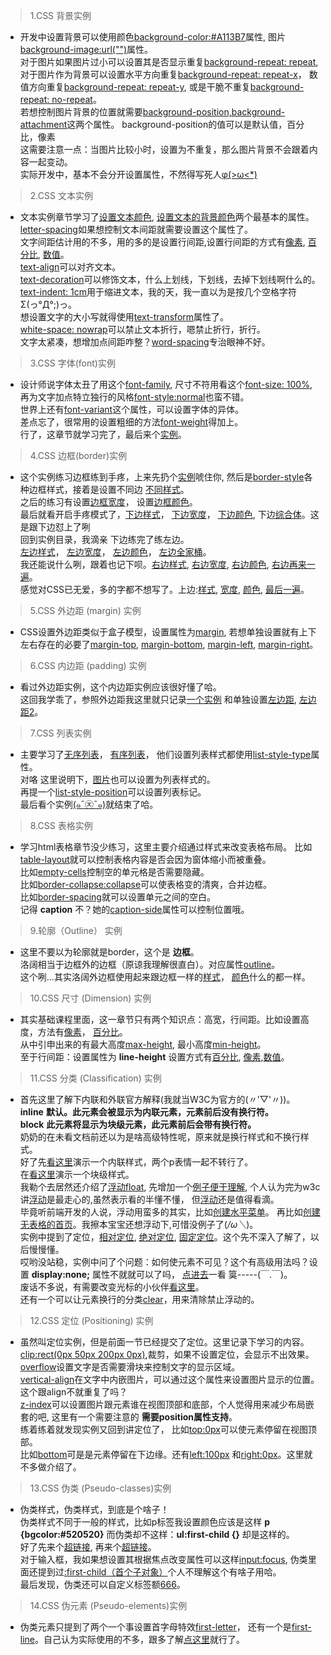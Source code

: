 > 1.CSS 背景实例

* 开发中设置背景可以使用颜色[background-color:#A113B7](http://www.w3school.com.cn/tiy/t.asp?f=csse_background-color)属性,
图片[background-image:url("")](http://www.w3school.com.cn/tiy/t.asp?f=csse_background-image)属性。\
对于图片如果图片过小可以设置其是否显示重复[background-repeat: repeat](http://www.w3school.com.cn/tiy/t.asp?f=csse_background-repeat),
对于图片作为背景可以设置水平方向重复[background-repeat: repeat-x](http://www.w3school.com.cn/tiy/t.asp?f=csse_background-repeatx)，
数值方向重复[background-repeat: repeat-y](http://www.w3school.com.cn/tiy/t.asp?f=csse_background-repeaty),
或是干脆不重复[background-repeat: no-repeat](http://www.w3school.com.cn/tiy/t.asp?f=csse_background-repeat_no-repeat)。\
若想控制图片背景的位置就需要[background-position,background-attachment](http://www.w3school.com.cn/tiy/t.asp?f=csse_background-position)这两个属性。
background-position的值可以是默认值，百分比，像素\
这需要注意一点：当图片比较小时，设置为不重复，那么图片背景不会跟着内容一起变动。\
实际开发中，基本不会分开设置属性，不然得写死人[φ(>ω<*)](http://www.w3school.com.cn/tiy/t.asp?f=csse_background) 


> 2.CSS 文本实例

* 文本实例章节学习了[设置文本颜色](http://www.w3school.com.cn/tiy/t.asp?f=csse_color),
[设置文本的背景颜色](http://www.w3school.com.cn/tiy/t.asp?f=csse_text_background)两个最基本的属性。\
[letter-spacing](http://www.w3school.com.cn/tiy/t.asp?f=csse_letter-spacing)如果想控制文本间距就需要设置这个属性了。\
文字间距估计用的不多，用的多的是设置行间距,设置行间距的方式有[像素](http://www.w3school.com.cn/tiy/t.asp?f=csse_dim_line-height_pixel),
[百分比](http://www.w3school.com.cn/tiy/t.asp?f=csse_dim_line-height_percent),
[数值](http://www.w3school.com.cn/tiy/t.asp?f=csse_dim_line-height_number)。\
[text-align](http://www.w3school.com.cn/tiy/t.asp?f=csse_text-align)可以对齐文本。\
[text-decoration](http://www.w3school.com.cn/tiy/t.asp?f=csse_text-decoration)可以修饰文本，什么上划线，下划线，去掉下划线啊什么的。\
[text-indent: 1cm](http://www.w3school.com.cn/tiy/t.asp?f=csse_text-indent)用于缩进文本，我的天，我一直以为是按几个空格字符Σ(っ°Д°;)っ。\
想设置文字的大小写就得使用[text-transform](http://www.w3school.com.cn/tiy/t.asp?f=csse_text-transform)属性了。\
[white-space: nowrap](http://www.w3school.com.cn/tiy/t.asp?f=csse_text_white-space)可以禁止文本折行，嗯禁止折行，折行。\
文字太紧凑，想增加点间距咋整？[word-spacing](http://www.w3school.com.cn/tiy/t.asp?f=csse_text_word-spacing)专治眼神不好。

> 3.CSS 字体(font)实例

* 设计师说字体太丑了用这个[font-family](http://www.w3school.com.cn/tiy/t.asp?f=csse_font-family),
尺寸不符用看这个[font-size: 100%](http://www.w3school.com.cn/tiy/t.asp?f=csse_font-size),
再为文字加点特立独行的风格[font-style:normal](http://www.w3school.com.cn/tiy/t.asp?f=csse_font-style)也蛮不错。\
世界上还有[font-variant](http://www.w3school.com.cn/tiy/t.asp?f=csse_font-variant)这个属性，可以设置字体的异体。\
差点忘了，很常用的设置粗细的方法[font-weight](http://www.w3school.com.cn/tiy/t.asp?f=csse_font-weight)得加上。\
行了，这章节就学习完了，最后来个[实例](http://www.w3school.com.cn/tiy/t.asp?f=csse_font)。

> 4.CSS 边框(border)实例

* 这个实例练习边框练到手疼，上来先扔个[实例](http://www.w3school.com.cn/tiy/t.asp?f=csse_border)唬住你,
然后是[border-style](http://www.w3school.com.cn/tiy/t.asp?f=csse_border-style)各种边框样式，接着是设置不同边
[不同样式](http://www.w3school.com.cn/tiy/t.asp?f=csse_border-style2)。\
之后的练习有设置[边框宽度](http://www.w3school.com.cn/tiy/t.asp?f=csse_border-width)，
设置[边框颜色](http://www.w3school.com.cn/tiy/t.asp?f=csse_border-color)。\
最后就看开启手疼模式了，[下边样式](http://www.w3school.com.cn/tiy/t.asp?f=csse_border-bottom-style)，
[下边宽度](http://www.w3school.com.cn/tiy/t.asp?f=csse_border-bottom-width)，
[下边颜色](http://www.w3school.com.cn/tiy/t.asp?f=csse_border-bottom-color),
下边[综合体](http://www.w3school.com.cn/tiy/t.asp?f=csse_border-bottom)。这是跟下边怼上了咧\
回到实例目录，我滴亲  下边练完了练左边。\
[左边样式](http://www.w3school.com.cn/tiy/t.asp?f=csse_border-left-style)，
[左边宽度](http://www.w3school.com.cn/tiy/t.asp?f=csse_border-left-width)，
[左边颜色](http://www.w3school.com.cn/tiy/t.asp?f=csse_border-left-color)，
[左边全家桶](http://www.w3school.com.cn/tiy/t.asp?f=csse_border-left)。\
我还能说什么咧，跟着也记下呗。[右边样式](http://www.w3school.com.cn/tiy/t.asp?f=csse_border-right-style),
[右边宽度](http://www.w3school.com.cn/tiy/t.asp?f=csse_border-right-width),
[右边颜色](http://www.w3school.com.cn/tiy/t.asp?f=csse_border-right-color),
[右边再来一遍](http://www.w3school.com.cn/tiy/t.asp?f=csse_border-right)。\
感觉对CSS已无爱，多的字都不想写了。上边:[样式](http://www.w3school.com.cn/tiy/t.asp?f=csse_border-right-style),
[宽度](http://www.w3school.com.cn/tiy/t.asp?f=csse_border-right-width),
[颜色](http://www.w3school.com.cn/tiy/t.asp?f=csse_border-top-color),
[最后一遍](http://www.w3school.com.cn/tiy/t.asp?f=csse_border-top)。

> 5.CSS 外边距 (margin) 实例

* CSS设置外边距类似于盒子模型，设置属性为[margin](http://www.w3school.com.cn/tiy/t.asp?f=csse_margin),
若想单独设置就有上下左右存在的必要了[margin-top](http://www.w3school.com.cn/tiy/t.asp?f=csse_margin-top),
[margin-bottom](http://www.w3school.com.cn/tiy/t.asp?f=csse_margin-bottom),
[margin-left](http://www.w3school.com.cn/tiy/t.asp?f=csse_margin-left),
[margin-right](http://www.w3school.com.cn/tiy/t.asp?f=csse_margin-right)。

> 6.CSS 内边距 (padding) 实例

* 看过外边距实例，这个内边距实例应该很好懂了哈。\
这回我学乖了，参照外边距我这里就只记录[一个实例](http://www.w3school.com.cn/tiy/t.asp?f=csse_padding)
和单独设置[左边距](http://www.w3school.com.cn/tiy/t.asp?f=csse_padding-left),
[左边距2](http://www.w3school.com.cn/tiy/t.asp?f=csse_padding-left_percent)。

> 7.CSS 列表实例

* 主要学习了[无序列表](http://www.w3school.com.cn/tiy/t.asp?f=csse_list-style-type)，
[有序列表](http://www.w3school.com.cn/tiy/t.asp?f=csse_list-style-type2)，
他们设置列表样式都使用[list-style-type](http://www.w3school.com.cn/tiy/t.asp?f=csse_list-style-type_all)属性。\
对咯   这里说明下，[图片](http://www.w3school.com.cn/tiy/t.asp?f=csse_list-style-image)也可以设置为列表样式的。\
再提一个[list-style-position](http://www.w3school.com.cn/tiy/t.asp?f=csse_list-style-position)可以设置列表标记。\
最后看个实例[(๑¯㉨¯๑)](http://www.w3school.com.cn/tiy/t.asp?f=csse_list-style)就结束了哈。

> 8.CSS 表格实例

* 学习html表格章节没少练习，这里主要介绍通过样式来改变表格布局。
比如[table-layout](http://www.w3school.com.cn/tiy/t.asp?f=csse_table_table-layout)就可以控制表格内容是否会因为窗体缩小而被重叠。\
比如[empty-cells](http://www.w3school.com.cn/tiy/t.asp?f=csse_table_empty-cells)控制空的单元格是否需要隐藏。\
比如[border-collapse:collapse](http://www.w3school.com.cn/tiy/t.asp?f=csse_table_border-collapse)可以使表格变的清爽，合并边框。\
比如[border-spacing](http://www.w3school.com.cn/tiy/t.asp?f=csse_table_border-spacing)就可以设置单元之间的空白。\
记得 __caption__ 不？她的[caption-side](http://www.w3school.com.cn/tiy/t.asp?f=csse_table_caption-side)属性可以控制位置哦。

> 9.轮廓（Outline） 实例

* 这里不要以为轮廓就是border，这个是 **边框**。\
洛阔相当于边框外的边框（原谅我理解很直白）。对应属性[outline](http://www.w3school.com.cn/tiy/t.asp?f=csse_outline)。\
这个咧...其实洛阔外边框使用起来跟边框一样的[样式](http://www.w3school.com.cn/tiy/t.asp?f=csse_outline-style)，
[颜色](http://www.w3school.com.cn/tiy/t.asp?f=csse_outline-color)什么的都一样。

> 10.CSS 尺寸 (Dimension) 实例

* 其实基础课程里面，这一章节只有两个知识点：高宽，行间距。比如设置高度，方法有[像素](http://www.w3school.com.cn/tiy/t.asp?f=csse_dim_height)，
[百分比](http://www.w3school.com.cn/tiy/t.asp?f=csse_dim_height_percent)。\
从中引申出来的有最大高度[max-height](http://www.w3school.com.cn/tiy/t.asp?f=csse_dim_max-height),
最小高度[min-height](http://www.w3school.com.cn/tiy/t.asp?f=csse_dim_min-height)。\
至于行间距：设置属性为 __line-height__ 设置方式有[百分比](http://www.w3school.com.cn/tiy/t.asp?f=csse_dim_line-height_percent),
[像素](http://www.w3school.com.cn/tiy/t.asp?f=csse_dim_line-height_pixel),[数值](http://www.w3school.com.cn/tiy/t.asp?f=csse_dim_line-height_number)。

> 11.CSS 分类 (Classification) 实例

* 首先这里了解下内联和外联官方解释(我就当W3C为官方的(〃'▽'〃))。\
__inline__  **默认。此元素会被显示为内联元素，元素前后没有换行符。** \
__block__   **此元素将显示为块级元素，此元素前后会带有换行符。** \
奶奶的在未看文档前还以为是啥高级特性呢，原来就是换行样式和不换行样式。\
好了先[看这里](http://www.w3school.com.cn/tiy/t.asp?f=csse_display)演示一个内联样式，两个p表情一起不转行了。\
在[看这里](http://www.w3school.com.cn/tiy/t.asp?f=csse_display_block)演示一个块级样式。\
我勒个去居然还介绍了[浮动float](http://www.w3school.com.cn/tiy/t.asp?f=csse_float),
先增加一个[例子便于理解](http://www.w3school.com.cn/tiy/t.asp?f=csse_float2),
个人认为完为w3c讲[浮动](http://www.w3school.com.cn/tiy/t.asp?f=csse_float3)是最走心的,虽然表示看的半懂不懂，
但[浮动](http://www.w3school.com.cn/tiy/t.asp?f=csse_float4)还是值得看滴。\
毕竟听前端开发的人说，浮动用蛮多的其实，比如[创建水平菜单](http://www.w3school.com.cn/tiy/t.asp?f=csse_float5)。
再比如[创建无表格的首页](http://www.w3school.com.cn/tiy/t.asp?f=csse_float6)。我擦本宝宝还想浮动下,可惜没例子了(*/ω＼*)。\
实例中提到了定位，[相对定位](http://www.w3school.com.cn/tiy/t.asp?f=csse_position_relative),
[绝对定位](http://www.w3school.com.cn/tiy/t.asp?f=csse_position_absolute),
[固定定位](http://www.w3school.com.cn/tiy/t.asp?f=csse_position_fixed)。这个先不深入了解了，以后慢慢懂。\
哎哟没站稳，实例中问了个问题：如何使元素不可见？这个有高级用法吗？设置 __display:none;__ 属性不就就可以了吗，
[点进去](http://www.w3school.com.cn/tiy/t.asp?f=csse_visibility)一看     筽-----(￣.￣)。\
废话不多说，有需要改变光标的小伙伴[看这里](http://www.w3school.com.cn/tiy/t.asp?f=csse_cursor)。\
还有一个可以让元素换行的分类[clear](http://www.w3school.com.cn/tiy/t.asp?f=csse_class-clear)，用来清除禁止浮动的。

> 12.CSS 定位 (Positioning) 实例

* 虽然叫定位实例，但是前面一节已经提交了定位。这里记录下学习的内容。\
[clip:rect(0px 50px 200px 0px)](http://www.w3school.com.cn/tiy/t.asp?f=csse_clip),裁剪，如果不设置定位，会显示不出效果。\
[overflow](http://www.w3school.com.cn/tiy/t.asp?f=csse_overflow)设置文字是否需要滑块来控制文字的显示区域。\
[vertical-align](http://www.w3school.com.cn/tiy/t.asp?f=csse_vertical-align)在文字中内嵌图片，可以通过这个属性来设置图片显示的位置。
这个跟align不就重复了吗？\
[z-index](http://www.w3school.com.cn/tiy/t.asp?f=csse_zindex2)可以设置图片跟元素谁在视图顶部和底部，个人觉得用来减少布局嵌套的吧,
这里有一个需要注意的 __需要position属性支持__。\
练着练着就发现实例又回到讲定位了，
比如[top:0px](http://www.w3school.com.cn/tiy/t.asp?f=csse_position_top)可以使元素停留在视图顶部。\
比如[bottom](bottom:5%)可是是元素停留在下边缘。还有[left:100px](http://www.w3school.com.cn/tiy/t.asp?f=csse_position_left)
和[right:0px](http://www.w3school.com.cn/tiy/t.asp?f=csse_position_right)。这里就不多做介绍了。

> 13.CSS 伪类 (Pseudo-classes)实例

* 伪类样式，伪类样式，到底是个啥子！\
伪类样式不同于一般的样式，比如p标签我设置颜色应该是这样 __p {bgcolor:#520520}__
而伪类却不这样：__ul:first-child {}__ 却是这样的。\
好了先来个[超链接](http://www.w3school.com.cn/tiy/t.asp?f=csse_link),
再来个[超链接](http://www.w3school.com.cn/tiy/t.asp?f=csse_link2)。\
对于输入框，我如果想设置其根据焦点改变属性可以这样[input:focus](http://www.w3school.com.cn/tiy/t.asp?f=csse_link_focus),
伪类里面还提到过[:first-child（首个子对象）](http://www.w3school.com.cn/tiy/t.asp?f=csse_first-child)个人不理解这个有啥子用哈。\
最后发现，伪类还可以自定义标签额[666](http://www.w3school.com.cn/tiy/t.asp?f=csse_lang)。

> 14.CSS 伪元素 (Pseudo-elements)实例

* 伪类元素只提到了两个一个事设置首字母特效[first-letter](http://www.w3school.com.cn/tiy/t.asp?f=csse_firstletter)，
还有一个是[first-line](首行特效)。自己认为实际使用的不多，跟多了解[点这里](http://www.w3school.com.cn/css/css_pseudo_elements.asp)就行了。

























